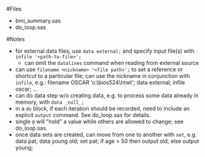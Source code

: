 #Files
- bmi_summary.sas
- do_loop.sas


#Notes
- for external data files, use `data external;` and specify input file(s) with `infile '<path-to-file>';`
    - can omit the `datalines` command when reading from external source
- can use `filename <nickname> '<file path>';` to set a reference or shortcut to a particular file; can use the nickname in conjunction with `infile`, e.g.:
    filename OSCAR 'c:\bios524\htwt';
    data external;
    infile oscar;
    ...
- can do data step w/o creating data, e.g. to process some data already in memory, with `data _null_;`
- in a `do` block, if each iteration should be recorded, need to include an explicit `output` command.  See do_loop.sas for details.
- single `@` will "hold" a value while others are allowed to change; see do_loop.sas.
- once data sets are created, can move from one to another with `set`, e.g.
    data pat;
    data young old;
    set pat;
    if age > 50 then output old;
        else output young;
